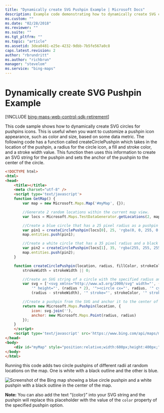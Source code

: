 ```yaml
---
title: "Dynamically create SVG Pushpin Example | Microsoft Docs"
description: Example code demonstrating how to dynamically create SVG circles for pushpin icons using a custom function.
ms.custom: ""
ms.date: "02/28/2018"
ms.reviewer: ""
ms.suite: ""
ms.tgt_pltfrm: ""
ms.topic: "article"
ms.assetid: 3dea0481-e25e-4232-9dbb-7b5fe567a0c8
caps.latest.revision: 2
author: "rbrundritt"
ms.author: "richbrun"
manager: "stevelom"
ms.service: "bing-maps"
---
```


# Dynamically create SVG Pushpin Example

[!INCLUDE [bing-maps-web-control-sdk-retirement](../../../includes/bing-maps-web-control-sdk-retirement.md)]

This code sample shows how to dynamically create SVG circles for pushpins icons. This is useful when you want to customize a pushpin icon appearance, such as color and size, based on some data metric. The following code has a function called createCirclePushpin which takes in the location of the pushpin, a radius for the circle icon, a fill and stroke color, and a stroke width value. This function then uses this information to create an SVG string for the pushpin and sets the anchor of the pushpin to the center of the circle. 

```html
<!DOCTYPE html>
<html>
<head>
    <title></title>
    <meta charset="utf-8" />
	<script type='text/javascript'>
    function GetMap() {
        var map = new Microsoft.Maps.Map('#myMap', {});

        //Generate 2 random locations within the current map view.
        var locs = Microsoft.Maps.TestDataGenerator.getLocations(2, map.getBounds());

        //Create a blue circle that has a 25 pixel radius as a pushpin and add to map.
        var pin1 = createCirclePushpin(locs[0], 25, 'rgba(0, 0, 255, 0.5)');
        map.entities.push(pin1);

        //Create a white circle that has a 35 pixel radius and a black outline as a pushpin and add to map.
        var pin2 = createCirclePushpin(locs[1], 35, 'rgba(255, 255, 255, 0.8)', 'black', 1);
        map.entities.push(pin2);
    }

    function createCirclePushpin(location, radius, fillColor, strokeColor, strokeWidth) {
        strokeWidth = strokeWidth || 0;

        //Create an SVG string of a circle with the specified radius and color.
        var svg = ['<svg xmlns="http://www.w3.org/2000/svg" width="', (radius * 2),
            '" height="', (radius * 2), '"><circle cx="', radius, '" cy="', radius, '" r="',
            (radius - strokeWidth), '" stroke="', strokeColor, '" stroke-width="', strokeWidth, '" fill="', fillColor, '"/></svg>'];

        //Create a pushpin from the SVG and anchor it to the center of the circle.
        return new Microsoft.Maps.Pushpin(location, {
            icon: svg.join(''),
            anchor: new Microsoft.Maps.Point(radius, radius)
        });
    }
    </script>
    <script type='text/javascript' src='https://www.bing.com/api/maps/mapcontrol?callback=GetMap&key=[YOUR_BING_MAPS_KEY]' async defer></script>
</head>
<body>
    <div id="myMap" style="position:relative;width:600px;height:400px;"></div>
</body>
</html>
```

Running this code adds two circle pushpins of different radii at random locations on the map. One is white with a black outline and the other is blue.

![Screenshot of the Bing map showing a blue circle pushpin and a white pushpin with a black outline in the center of the map.](../../media/bmv8-dynamicsvgexample.png)

**Note:** You can also add the text “{color}” into your SVG string and the pushpin will replace this placeholder with the value of the `color` property of the specified pushpin option.